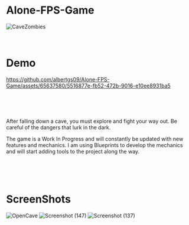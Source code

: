 # Alone-FPS-Game

![CaveZombies](https://github.com/albertgs09/Alone-FPS-Game/assets/65637580/79c3bacb-7c62-4c9d-99e6-b1399f6c55a8)
<br>
<br>
<br>
<h1>
  Demo
</h1>

https://github.com/albertgs09/Alone-FPS-Game/assets/65637580/5516877e-fb52-472b-9016-e10ee8931ba5

<br>
<br>
<br>



After falling down a cave, you must explore and fight your way out.  Be careful of the dangers that lurk in the dark.

The game is a Work In Progress and will constantly be updated with new features and mechanics. I am using Blueprints to develop the mechanics and will start adding tools to the project along the way.

<br>
<br>
<br>

<h1>
  ScreenShots
</h1>

![OpenCave](https://github.com/albertgs09/Alone-FPS-Game/assets/65637580/7ca8652c-7940-4ec7-bbd1-aa92e4a79cf6)
![Screenshot (147)](https://github.com/albertgs09/Alone-FPS-Game/assets/65637580/5e6ab840-d882-4a5d-9da4-f76375ef110a)
![Screenshot (137)](https://github.com/albertgs09/Alone-FPS-Game/assets/65637580/60344f04-41ee-460a-bd78-3962ff750f24)
<br>


